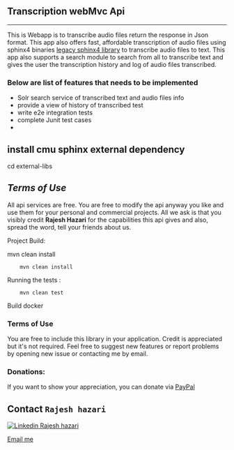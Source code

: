 ## Transcription webMvc Api

---

This is Webapp is to transcribe audio files return the response in Json format.
This app also offers fast, affordable transcription of audio files using sphinx4 binaries [legacy sphinx4 library](https://github.com/cmusphinx/sphinx4) to transcribe audio files to text.
This app also supports a search module to search from all to transcribe text and gives the user the transcription history and log of audio
files transcribed.

### Below are list of features that needs to be implemented
* Solr search service of transcribed text and audio files info
* provide a view of history of transcribed test
* write e2e integration tests
* complete Junit test cases
*  

## install cmu sphinx external dependency
cd external-libs


## **_Terms of Use_**

All api services are free. You are free to modify the api anyway you like and use them for your personal and commercial projects. 
All we ask is that you visibly credit **Rajesh Hazari** for the capabilities this api gives and also, spread the word, tell your friends about us.

 
Project Build: 

mvn clean install
    
        mvn clean install

Running the tests :
        
        mvn clean test 

Build docker 


### Terms of Use
You are free to include this library in your application. 
Credit is appreciated but it's not required.
Feel free to suggest new features or report problems by opening new issue or contacting me by email.

### Donations:

If you want to show your appreciation, you can donate via [PayPal](paypal.me/rhhazar)


## Contact `Rajesh hazari`

[ ![Linkedin](https://i.stack.imgur.com/gVE0j.png)  Rajesh hazari ](https://www.linkedin.com/in/rajesh-hazari-a4b08415/)

[Email me](mailto:rajeshhazari@gmail.com) 